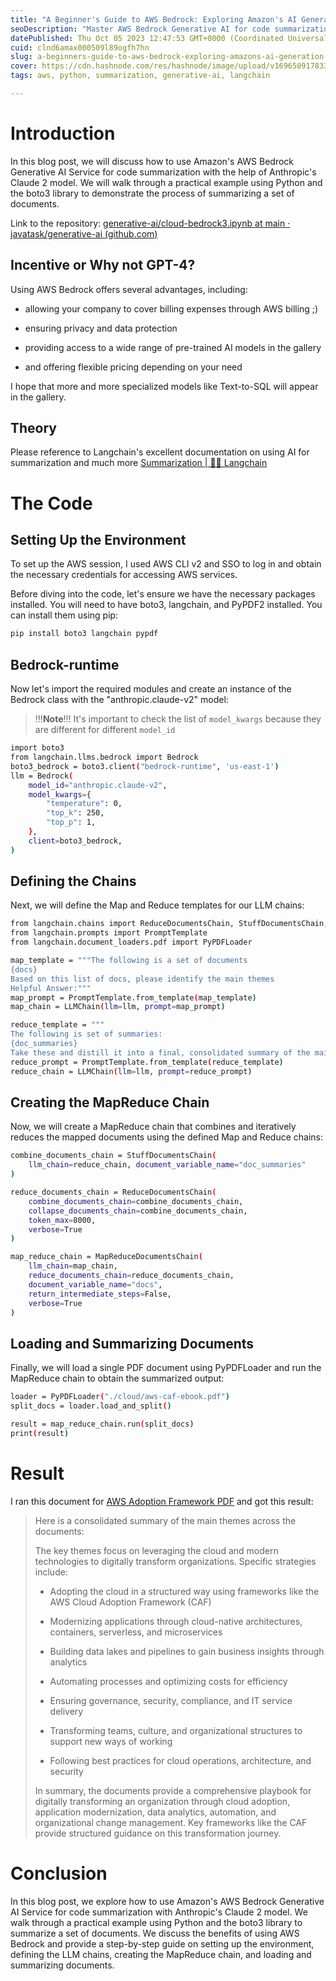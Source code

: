 ```yaml
---
title: "A Beginner's Guide to AWS Bedrock: Exploring Amazon's AI Generation Service"
seoDescription: "Master AWS Bedrock Generative AI for code summarization with Anthropic's Claude 2 model using Python and boto3, ensuring privacy and flexible pricing"
datePublished: Thu Oct 05 2023 12:47:53 GMT+0000 (Coordinated Universal Time)
cuid: clnd6amax000509l89ogfh7hn
slug: a-beginners-guide-to-aws-bedrock-exploring-amazons-ai-generation-service
cover: https://cdn.hashnode.com/res/hashnode/image/upload/v1696509178336/cf920f69-e049-4a46-ab41-8c97d79071c9.png
tags: aws, python, summarization, generative-ai, langchain

---
```


# Introduction

In this blog post, we will discuss how to use Amazon's AWS Bedrock Generative AI Service for code summarization with the help of Anthropic's Claude 2 model. We will walk through a practical example using Python and the boto3 library to demonstrate the process of summarizing a set of documents.

Link to the repository: [generative-ai/cloud-bedrock3.ipynb at main · javatask/generative-ai (](https://github.com/javatask/generative-ai/blob/main/cloud-bedrock3.ipynb)[github.com](http://github.com)[)](https://github.com/javatask/generative-ai/blob/main/cloud-bedrock3.ipynb)

## Incentive or Why not GPT-4?

Using AWS Bedrock offers several advantages, including:

* allowing your company to cover billing expenses through AWS billing ;)
    
* ensuring privacy and data protection
    
* providing access to a wide range of pre-trained AI models in the gallery
    
* and offering flexible pricing depending on your need
    

I hope that more and more specialized models like Text-to-SQL will appear in the gallery.

## Theory

Please reference to Langchain's excellent documentation on using AI for summarization and much more [Summarization | 🦜️🔗 Langchain](https://python.langchain.com/docs/use_cases/summarization)

# The Code

## Setting Up the Environment

To set up the AWS session, I used AWS CLI v2 and SSO to log in and obtain the necessary credentials for accessing AWS services.

Before diving into the code, let's ensure we have the necessary packages installed. You will need to have boto3, langchain, and PyPDF2 installed. You can install them using pip:

```bash
pip install boto3 langchain pypdf
```

## Bedrock-runtime

Now let's import the required modules and create an instance of the Bedrock class with the "anthropic.claude-v2" model:

> !!!**Note**!!! It's important to check the list of `model_kwargs` because they are different for different `model_id`

```bash
import boto3
from langchain.llms.bedrock import Bedrock
boto3_bedrock = boto3.client("bedrock-runtime", 'us-east-1')
llm = Bedrock(
    model_id="anthropic.claude-v2",
    model_kwargs={
        "temperature": 0,
        "top_k": 250,
        "top_p": 1,
    },
    client=boto3_bedrock,
)
```

## Defining the Chains

Next, we will define the Map and Reduce templates for our LLM chains:

```bash
from langchain.chains import ReduceDocumentsChain, StuffDocumentsChain, MapReduceDocumentsChain, LLMChain
from langchain.prompts import PromptTemplate
from langchain.document_loaders.pdf import PyPDFLoader

map_template = """The following is a set of documents
{docs}
Based on this list of docs, please identify the main themes 
Helpful Answer:"""
map_prompt = PromptTemplate.from_template(map_template)
map_chain = LLMChain(llm=llm, prompt=map_prompt)

reduce_template = """
The following is set of summaries:
{doc_summaries}
Take these and distill it into a final, consolidated summary of the main themes. """
reduce_prompt = PromptTemplate.from_template(reduce_template)
reduce_chain = LLMChain(llm=llm, prompt=reduce_prompt)
```

## Creating the MapReduce Chain

Now, we will create a MapReduce chain that combines and iteratively reduces the mapped documents using the defined Map and Reduce chains:

```bash
combine_documents_chain = StuffDocumentsChain(
    llm_chain=reduce_chain, document_variable_name="doc_summaries"
)

reduce_documents_chain = ReduceDocumentsChain(
    combine_documents_chain=combine_documents_chain,
    collapse_documents_chain=combine_documents_chain,
    token_max=8000,
    verbose=True
)

map_reduce_chain = MapReduceDocumentsChain(
    llm_chain=map_chain,
    reduce_documents_chain=reduce_documents_chain,
    document_variable_name="docs",
    return_intermediate_steps=False,
    verbose=True
)
```

## Loading and Summarizing Documents

Finally, we will load a single PDF document using PyPDFLoader and run the MapReduce chain to obtain the summarized output:

```bash
loader = PyPDFLoader("./cloud/aws-caf-ebook.pdf")
split_docs = loader.load_and_split()

result = map_reduce_chain.run(split_docs)
print(result)
```

# Result

I ran this document for [AWS Adoption Framework PDF](https://aws.amazon.com/cloud-adoption-framework/) and got this result:

> Here is a consolidated summary of the main themes across the documents:
> 
> The key themes focus on leveraging the cloud and modern technologies to digitally transform organizations. Specific strategies include:
> 
> * Adopting the cloud in a structured way using frameworks like the AWS Cloud Adoption Framework (CAF)
>     
> * Modernizing applications through cloud-native architectures, containers, serverless, and microservices
>     
> * Building data lakes and pipelines to gain business insights through analytics
>     
> * Automating processes and optimizing costs for efficiency
>     
> * Ensuring governance, security, compliance, and IT service delivery
>     
> * Transforming teams, culture, and organizational structures to support new ways of working
>     
> * Following best practices for cloud operations, architecture, and security
>     
> 
> In summary, the documents provide a comprehensive playbook for digitally transforming an organization through cloud adoption, application modernization, data analytics, automation, and organizational change management. Key frameworks like the CAF provide structured guidance on this transformation journey.

# Conclusion

In this blog post, we explore how to use Amazon's AWS Bedrock Generative AI Service for code summarization with Anthropic's Claude 2 model. We walk through a practical example using Python and the boto3 library to summarize a set of documents. We discuss the benefits of using AWS Bedrock and provide a step-by-step guide on setting up the environment, defining the LLM chains, creating the MapReduce chain, and loading and summarizing documents.